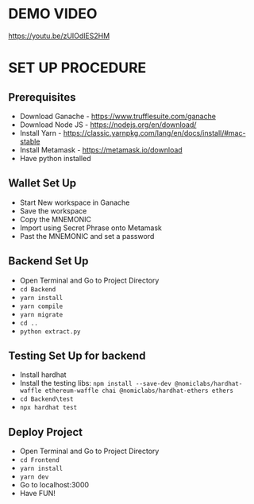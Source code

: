 # DEMO VIDEO

https://youtu.be/zUIOdlES2HM

# SET UP PROCEDURE
## Prerequisites 
- Download Ganache - https://www.trufflesuite.com/ganache
- Download Node JS - https://nodejs.org/en/download/
- Install Yarn - https://classic.yarnpkg.com/lang/en/docs/install/#mac-stable
- Install Metamask - https://metamask.io/download
- Have python installed

## Wallet Set Up
- Start New workspace in Ganache
- Save the workspace
- Copy the MNEMONIC
- Import using Secret Phrase onto Metamask
- Past the MNEMONIC and set a password

## Backend Set Up
- Open Terminal and Go to Project Directory
- `cd Backend`
- `yarn install`
- `yarn compile`
- `yarn migrate`
- `cd ..`
- `python extract.py`

## Testing Set Up for backend
- Install hardhat
- Install the testing libs: `npm install --save-dev @nomiclabs/hardhat-waffle ethereum-waffle chai @nomiclabs/hardhat-ethers ethers`
- `cd Backend\test`
- `npx hardhat test`

## Deploy Project
- Open Terminal and Go to Project Directory
- `cd Frontend`
- `yarn install`
- `yarn dev`
- Go to localhost:3000
- Have FUN!

